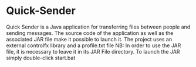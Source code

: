 # Quick-Sender
Quick Sender is a Java application for transferring files between people and sending messages.
The source code of the application as well as the associated JAR file make it possible to launch it. The project uses an external controlfx library and a profile.txt file
NB: In order to use the JAR file, it is necessary to leave it in its JAR File directory.
To launch the JAR simply double-click start.bat
